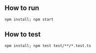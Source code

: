 ## How to run

```npm install; npm start```

## How to test

```npm install; npm test test/**/*.test.ts```
